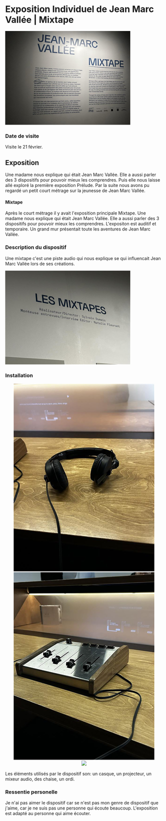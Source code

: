# Exposition Individuel de Jean Marc Vallée | Mixtape

<img src="../exposition_individuel/medias/jean-marc-valle.jpg" width="400px" >

### Date de visite

Visite le 21 février.


## Exposition

Une madame nous explique qui était Jean Marc Vallée. Elle a aussi parler des 3 dispositifs pour pouvoir mieux les comprendres. Puis elle nous laisse allé exploré la première exposition Prélude. Par la suite nous avons pu regardé un petit court métrage sur la jeunesse de Jean Marc Vallée. 

#### Mixtape

Après le court métrage il y avait l'exposition principale Mixtape. Une madame nous explique qui était Jean Marc Vallée. Elle a aussi parler des 3 dispositifs pour pouvoir mieux les comprendres. L'expositon est auditif et temporaire. Un grand mur présentait toute les aventures de Jean Marc Vallée. 

### Description du dispositif

Une mixtape c'est une piste audio qui nous explique se qui influencait Jean Marc Vallée lors de ses créations. 

<img src="../exposition_individuel/medias/info_mixtape.jpg" width="400px" >

### Installation

<div display="flex" align="center">
<img src="../exposition_individuel/medias/ecouteur.jpg" >
<img src="../exposition_individuel/medias/mixeur.jpg" >
</div>

<div align="center">  
<img src="../exposition_individuel/medias/titre_projeté.jpg" >
</div>

Les éléments utilisés par le dispositif son: un casque, un projecteur, un mixeur audio, des chaise, un ordi.

### Ressentie personelle

Je n'ai pas aimer le dispositif car se n'est pas mon genre de dispositif que j'aime, car je ne suis pas une personne qui écoute beaucoup. L'exposition est adapté au personne qui aime écouter.
